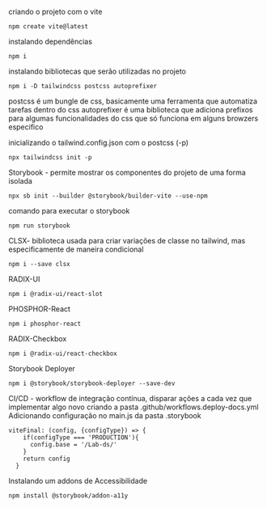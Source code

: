 criando o projeto com o vite
```
npm create vite@latest
```
instalando dependências
```
npm i
```
instalando bibliotecas que serão utilizadas no projeto
```
npm i -D tailwindcss postcss autoprefixer
```
postcss é um bungle de css, basicamente uma ferramenta que automatiza tarefas dentro do css
autoprefixer é uma biblioteca que adiciona prefixos para algumas funcionalidades do css que só funciona em alguns browzers especifico

inicializando o tailwind.config.json com o postcss (-p)
```
npx tailwindcss init -p
```
Storybook -  permite mostrar os componentes do projeto de uma forma isolada
```
npx sb init --builder @storybook/builder-vite --use-npm
```
comando para executar o storybook
```
npm run storybook
```
CLSX- biblioteca usada para criar variações de classe no tailwind, mas especificamente de maneira condicional
```
npm i --save clsx
```
RADIX-UI
```
npm i @radix-ui/react-slot
```
PHOSPHOR-React
```
npm i phosphor-react
```
RADIX-Checkbox
```
npm i @radix-ui/react-checkbox
```
Storybook Deployer
```
npm i @storybook/storybook-deployer --save-dev
```
CI/CD - workflow de integração contínua, disparar ações a cada vez que implementar algo novo
criando a pasta .github/workflows.deploy-docs.yml
Adicionando configuração no main.js da pasta .storybook
```
viteFinal: (config, {configType}) => {
    if(configType === 'PRODUCTION'){
      config.base = '/Lab-ds/'
    }
    return config
  }
```
Instalando um addons de Accessibilidade
```
npm install @storybook/addon-a11y
```